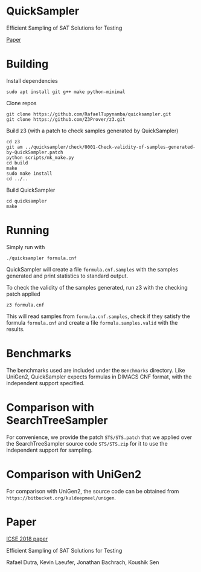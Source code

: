 # QuickSampler
Efficient Sampling of SAT Solutions for Testing

[Paper](https://people.eecs.berkeley.edu/~rtd/papers/quicksampler.pdf)

# Building

Install dependencies

```
sudo apt install git g++ make python-minimal
```

Clone repos

```
git clone https://github.com/RafaelTupynamba/quicksampler.git
git clone https://github.com/Z3Prover/z3.git
```

Build z3 (with a patch to check samples generated by QuickSampler)

```
cd z3
git am ../quicksampler/check/0001-Check-validity-of-samples-generated-by-QuickSampler.patch
python scripts/mk_make.py
cd build
make
sudo make install
cd ../..
```

Build QuickSampler

```
cd quicksampler
make
```

# Running

Simply run with

```
./quicksampler formula.cnf
```

QuickSampler will create a file `formula.cnf.samples` with the samples generated and print statistics to standard output.

To check the validity of the samples generated, run z3 with the checking patch applied

```
z3 formula.cnf
```

This will read samples from `formula.cnf.samples`, check if they satisfy the formula `formula.cnf` and create a file `formula.samples.valid` with the results.

# Benchmarks

The benchmarks used are included under the `Benchmarks` directory. Like UniGen2, QuickSampler expects formulas in DIMACS CNF format, with the independent support specified.

# Comparison with SearchTreeSampler

For convenience, we provide the patch `STS/STS.patch` that we applied over the SearchTreeSampler source code `STS/STS.zip` for it to use the independent support for sampling.

# Comparison with UniGen2

For comparison with UniGen2, the source code can be obtained from `https://bitbucket.org/kuldeepmeel/unigen`.

# Paper

[ICSE 2018 paper](https://people.eecs.berkeley.edu/~rtd/papers/quicksampler.pdf)

Efficient Sampling of SAT Solutions for Testing

Rafael Dutra, Kevin Laeufer, Jonathan Bachrach, Koushik Sen
